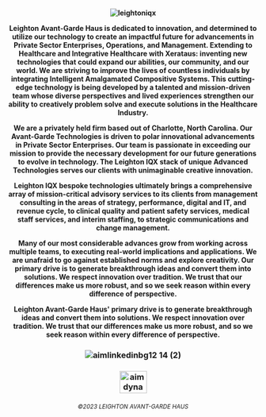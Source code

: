 
  <h4 align="middle">

 ![leightoniqx](https://user-images.githubusercontent.com/119469038/223314153-503908f2-f844-40d2-91b6-7d8fd6fc22a9.gif)


Leighton Avant-Garde Haus is dedicated to innovation, and determined to utilize our technology to create an impactful future for advancements in Private Sector Enterprises, Operations, and Management. Extending to Healthcare and Integrative Healthcare with Xerataus: inventing new technologies that could expand our abilities, our community, and our world. We are striving to improve the lives of countless individuals by integrating Intelligent Amalgamated Compositive Systems.  This cutting-edge technology is being developed by a talented and mission-driven team whose diverse perspectives and lived experiences strengthen our ability to creatively problem solve and execute solutions in the Healthcare Industry.

We are a privately held firm based out of Charlotte, North Carolina. Our Avant-Garde Technologies is driven to polar innovational advancements in Private Sector Enterprises. Our team is passionate in exceeding our mission to provide the necessary development for our future generations to evolve in technology. The Leighton IQX stack of unique Advanced Technologies serves our clients with unimaginable creative innovation.

Leighton IQX bespoke technologies ultimately brings a comprehensive array of mission-critical advisory services to its clients from management consulting in the areas of strategy, performance, digital and IT, and revenue cycle, to clinical quality and patient safety services, medical staff services, and interim staffing, to strategic communications and change management.


 Many of our most considerable advances grow from working across multiple teams, to executing real-world implications and applications. We are unafraid to go against established norms and explore creativity. Our primary drive is to generate breakthrough ideas and convert them into solutions. We respect innovation over tradition. We trust that our differences make us more robust, and so we seek reason within every difference of perspective. 

 Leighton Avant-Garde Haus' primary drive is to generate breakthrough ideas and convert them into solutions. We respect innovation over tradition. We trust that our differences make us more robust, and so we seek reason within every difference of perspective.

 
  <h3 align="middle">

  
![aimlinkedinbg12 14 (2)](https://user-images.githubusercontent.com/119469038/209342013-ad59d147-7591-4a96-8714-495374bf51ad.png)

 <h3 align="middle">
 
   
  <a href="https://linkedin.com/company/theleightonhaus/" target="blank"><img align="center" src="https://raw.githubusercontent.com/rahuldkjain/github-profile-readme-generator/master/src/images/icons/Social/linked-in-alt.svg" alt="aimdynamix" height="45" width="55" /></a>
 
  <h6 align="middle">

<sub>©2023 LEIGHTON AVANT-GARDE HAUS</sub>

   
